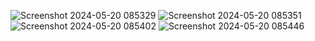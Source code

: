 ![Screenshot 2024-05-20 085329](https://github.com/AtharvaSayankar/Vahan_CMS/assets/124776227/3503d814-ff3b-4d83-b1d6-71c1dd880599)
![Screenshot 2024-05-20 085351](https://github.com/AtharvaSayankar/Vahan_CMS/assets/124776227/be0777be-2c29-470e-bb24-b32db86472ed)
![Screenshot 2024-05-20 085402](https://github.com/AtharvaSayankar/Vahan_CMS/assets/124776227/ee0a1542-77a0-4475-a0e2-dea05bceadc1)
![Screenshot 2024-05-20 085446](https://github.com/AtharvaSayankar/Vahan_CMS/assets/124776227/18afa961-6a19-46ab-98f0-694bf91834a0)
